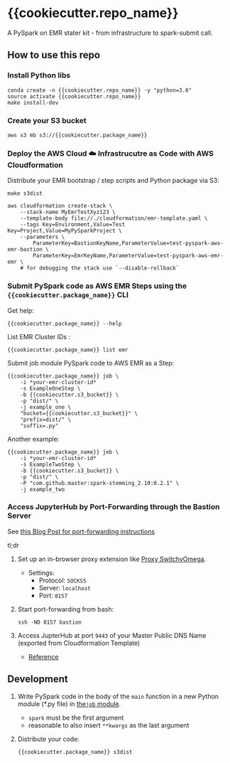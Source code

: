 # {{cookiecutter.repo_name}}

A PySpark on EMR stater kit - from infrastructure to spark-submit call.

## How to use this repo

### Install Python libs

```
conda create -n {{cookiecutter.repo_name}} -y "python=3.6"
source activate {{cookiecutter.repo_name}}
make install-dev
```

### Create your S3 bucket

```
aws s3 mb s3://{{cookiecutter.package_name}}
```

### Deploy the AWS Cloud :cloud: Infrastrucutre as Code with AWS Cloudformation

Distribute your EMR bootstrap / step scripts and Python package via S3:

```
make s3dist
```

```
aws cloudformation create-stack \
    --stack-name MyEmrTestXyz123 \
    --template-body file://./cloudformation/emr-template.yaml \
    --tags Key=Environment,Value=Test Key=Project,Value=MyPySparkProject \
    --parameters \
        ParameterKey=BastionKeyName,ParameterValue=test-pyspark-aws-emr-bastion \
        ParameterKey=EmrKeyName,ParameterValue=test-pyspark-aws-emr-emr \
    # for debugging the stack use `--disable-rollback`
```

### Submit PySpark code as AWS EMR Steps using the `{{cookiecutter.package_name}}` CLI

Get help:

```
{{cookiecutter.package_name}} --help
```

List EMR Cluster IDs :

```
{{cookiecutter.package_name}} list emr
```

Submit job module PySpark code to AWS EMR as a Step:

```
{{cookiecutter.package_name}} job \
    -i *your-emr-cluster-id*
    -s ExampleOneStep \
    -b {{cookiecutter.s3_bucket}} \
    -p "dist/" \
    -j example_one \
    "bucket={{cookiecutter.s3_bucket}}" \
    "prefix=dist/" \
    "suffix=.py"
```

Another example:

```
{{cookiecutter.package_name}} job \
    -i *your-emr-cluster-id*
    -s ExampleTwoStep \
    -b {{cookiecutter.s3_bucket}} \
    -p "dist/" \
    -P "com.github.master:spark-stemming_2.10:0.2.1" \
    -j example_two
```

### Access JupyterHub by Port-Forwarding through the Bastion Server

See [this Blog Post for port-forwarding instructions](https://bytes.babbel.com/en/articles/2017-07-04-spark-with-jupyter-inside-vpc.html)

tl;dr

1. Set up an in-browser proxy extension like [Proxy SwitchyOmega](https://chrome.google.com/webstore/detail/proxy-switchyomega/padekgcemlokbadohgkifijomclgjgif?hl=en).

    - Settings:
        - Protocol: `SOCKS5`
        - Server: `localhost`
        - Port: `8157`

2. Start port-forwarding from bash:

    ```
    ssh -ND 8157 bastion
    ```

3. Access JupterHub at port `9443` of your Master Public DNS Name (exported from Cloudformation Template)

    - [Reference](https://docs.aws.amazon.com/emr/latest/ReleaseGuide/emr-jupyterhub-connect.html)

## Development

1. Write PySpark code in the body of the `main` function in a new Python module (*.py file) in [the`job` module]({{cookiecutter.package_name}}/job/).

    - `spark` must be the first argument
    - reasonable to also insert `**kwargs` as the last argument
    
2. Distribute your code:

    ```
    {{cookiecutter.package_name}} s3dist
    ```

